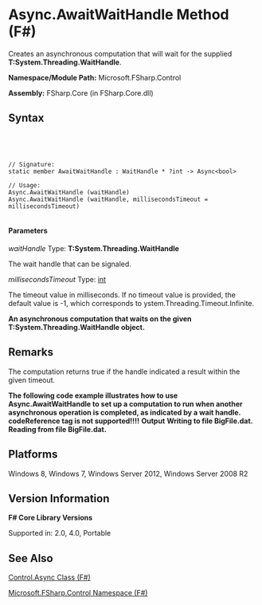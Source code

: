 # Async.AwaitWaitHandle Method (F#)

Creates an asynchronous computation that will wait for the supplied **T:System.Threading.WaitHandle**.

**Namespace/Module Path:** Microsoft.FSharp.Control

**Assembly:** FSharp.Core (in FSharp.Core.dll)


## Syntax



```




// Signature:
static member AwaitWaitHandle : WaitHandle * ?int -> Async<bool>

// Usage:
Async.AwaitWaitHandle (waitHandle)
Async.AwaitWaitHandle (waitHandle, millisecondsTimeout = millisecondsTimeout)


```





#### Parameters
*waitHandle*
Type: **T:System.Threading.WaitHandle**


The wait handle that can be signaled.


*millisecondsTimeout*
Type: [int](http://msdn.microsoft.com/en-us/library/025d5455-3622-4ea5-9573-3ecbd4ee1375)


The timeout value in milliseconds. If no timeout value is provided, the default value is -1, which corresponds to ystem.Threading.Timeout.Infinite.



**An asynchronous computation that waits on the given T:System.Threading.WaitHandle object.**
## Remarks
The computation returns true if the handle indicated a result within the given timeout.

**The following code example illustrates how to use Async.AwaitWaitHandle to set up a computation to run when another asynchronous operation is completed, as indicated by a wait handle.**
<b>codeReference tag is not supported!!!!</b>
**Output**
**Writing to file BigFile.dat.**
**Reading from file BigFile.dat.**
## Platforms
Windows 8, Windows 7, Windows Server 2012, Windows Server 2008 R2


## Version Information
**F# Core Library Versions**

Supported in: 2.0, 4.0, Portable




## See Also
[Control.Async Class &#40;F&#35;&#41;](Control.Async-Class-%5BFSharp%5D.md)

[Microsoft.FSharp.Control Namespace &#40;F&#35;&#41;](Microsoft.FSharp.Control-Namespace-%5BFSharp%5D.md)

